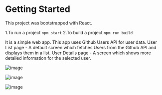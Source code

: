 # Getting Started 

This project was bootstrapped with React.

1.To run a project `npm start`
2.To build a project `npm run build`


It is a  simple web app. This app uses  Github Users API for user data.
User List page - A default screen which fetches Users from the Github API and displays them in a list. 
User Details page - A screen which shows more detailed information for the selected user.  

![image](https://github.com/elakkiyashanthi/Github_Users_App/assets/73421802/069f0ba4-ea33-4652-a7b7-fa6779508a6d)

![image](https://github.com/elakkiyashanthi/Github_Users_App/assets/73421802/53897a59-b09e-45cc-ba63-dfeea9b9ce66)

![image](https://github.com/elakkiyashanthi/Github_Users_App/assets/73421802/854bd718-4186-4037-b9f4-601c7661a1ce)

